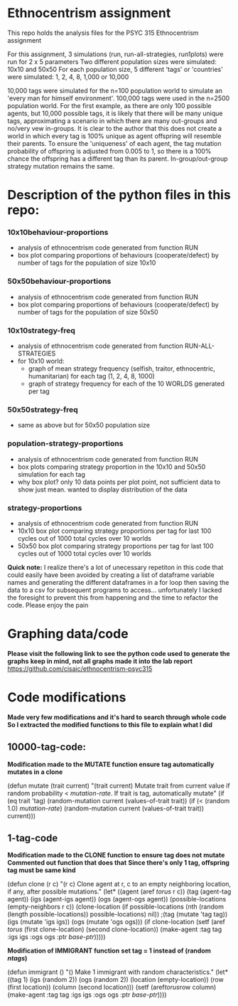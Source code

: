 # Ethnocentrism assignment

This repo holds the analysis files for the PSYC 315 Ethnocentrism assignment

For this assignment, 3 simulations (run, run-all-strategies, run1plots) were run for 2 x 5 parameters 
Two different population sizes were simulated: 10x10 and 50x50
For each population size, 5 different 'tags' or 'countries' were simulated: 1, 2, 4, 8, 1,000 or 10,000

10,000 tags were simulated for the n=100 population world to simulate an 'every man for himself environment'. 100,000 tags were used in the n=2500 population world. For the first example, as there are only 100 possible agents, but 10,000 possible tags, it is likely that there will be many unique tags, approximating a scenario in which there are many out-groups and no/very vew in-groups. 
It is clear to the author that this does not create a world in which every tag is 100% unique as agent offspring will resemble their parents.
To ensure the 'uniqueness' of each agent, the tag mutation probability of offspring is adjusted from 0.005 to 1, so there is a 100% chance the offspring has a different tag than its parent. In-group/out-group strategy mutation remains the same.

# Description of the python files in this repo:

### 10x10behaviour-proportions
- analysis of ethnocentrism code generated from function RUN
- box plot comparing proportions of behaviours (cooperate/defect) by number of tags for the population of size 10x10 

### 50x50behaviour-proportions
- analysis of ethnocentrism code generated from function RUN
- box plot comparing proportions of behaviours (cooperate/defect) by number of tags for the population of size 50x50 

### 10x10strategy-freq
- analysis of ethnocentrism code generated from function RUN-ALL-STRATEGIES
- for 10x10 world:
	- graph of mean strategy frequency (selfish, traitor, ethnocentric, humanitarian) for each tag (1, 2, 4, 8, 1000)
	- graph of strategy frequency for each of the 10 WORLDS generated per tag 

### 50x50strategy-freq
- same as above but for 50x50 population size

### population-strategy-proportions
- analysis of ethnocentrism code generated from function RUN
- box plots comparing strategy proportion in the 10x10 and 50x50 simulation for each tag 
- why box plot? only 10 data points per plot point, not sufficient data to show just mean. wanted to display distribution of the data

### strategy-proportions
- analysis of ethnocentrism code generated from function RUN
- 10x10 box plot comparing strategy proportions per tag for last 100 cycles out of 1000 total cycles over 10 worlds 
- 50x50 box plot comparing strategy proportions per tag for last 100 cycles out of 1000 total cycles over 10 worlds 


**Quick note:**
I realize there's a lot of unecessary repetiton in this code that could easily have been avoided by creating a list of dataframe variable names and generating the different dataframes in a for loop then saving the data to a csv for subsequent programs to access... unfortunately I lacked the foresight to prevent this from happening and the time to refactor the code. Please enjoy the pain

# Graphing data/code
**Please visit the following link to see the python code used to generate the graphs**
**keep in mind, not all graphs made it into the lab report**
https://github.com/cisaic/ethnocentrism-psyc315

# Code modifications
**Made very few modifications and it's hard to search through whole code**
**So I extracted the modified functions to this file to explain what I did**

## 10000-tag-code:

**Modification made to the MUTATE function ensure tag automatically mutates in a clone**

(defun mutate (trait current)
  "(trait current)
Mutate trait from current value if random probability < *mutation-rate*.
If trait is tag, automatically mutate"
  (if (eq trait 'tag)
    (random-mutation current (values-of-trait trait))
    (if (< (random 1.0) *mutation-rate*)
        (random-mutation current (values-of-trait trait))
      current)))

## 1-tag-code

**Modification made to the CLONE function to ensure tag does not mutate**
**Commented out function that does that**
**Since there's only 1 tag, offspring tag must be same kind**

(defun clone (r c)
  "(r c)
Clone agent at r, c to an empty neighboring location, if any, after possible mutations."
  (let* ((agent (aref *torus* r c))
         (tag (agent-tag agent))
         (igs (agent-igs agent))
         (ogs (agent-ogs agent))
         (possible-locations (empty-neighbors r c))
         (clone-location (if possible-locations
                             (nth 
                              (random (length possible-locations)) 
                              possible-locations)
                           nil))
         ;(tag (mutate 'tag tag))
         (igs (mutate 'igs igs))
         (ogs (mutate 'ogs ogs)))
    (if clone-location
        (setf 
         (aref *torus* (first clone-location) (second clone-location))
         (make-agent :tag tag
                     :igs igs
                     :ogs ogs
                     :ptr *base-ptr*)))))

**Modification of IMMIGRANT function**
**set tag = 1 instead of (random *ntags*)**

(defun immigrant ()
  "()
Make 1 immigrant with random characteristics."
  (let* ((tag 1)
         (igs (random 2))
         (ogs (random 2))
         (location (empty-location))
         (row (first location))
         (column (second location)))
    (setf (aref*torus*row column) 
      (make-agent :tag tag
                  :igs igs
                  :ogs ogs
                  :ptr *base-ptr*))))

